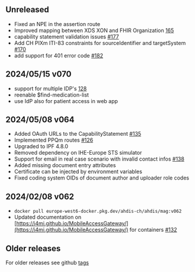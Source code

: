 ## Unreleased

- Fixed an NPE in the assertion route
- Improved mapping between XDS XON and FHIR Organization [165](https://github.com/i4mi/MobileAccessGateway/issues/165)
- capability statement validation issues [#177](https://github.com/i4mi/MobileAccessGateway/issues/177)
- Add CH PIXm ITI-83 constraints for sourceIdentifier and targetSystem [#170](https://github.com/i4mi/MobileAccessGateway/issues/170)
- add support for 401 error code [#182](https://github.com/i4mi/MobileAccessGateway/issues/182)


## 2024/05/15 v070
- support for multiple IDP's [128](https://github.com/i4mi/MobileAccessGateway/issues/128)
- reenable $find-medication-list
- use IdP also for patient access in web app

## 2024/05/08 v064

- Added OAuth URLs to the CapabilityStatement [#135](https://github.com/i4mi/MobileAccessGateway/issues/135)
- Implemented PPQm routes [#126](https://github.com/i4mi/MobileAccessGateway/issues/126)
- Upgraded to IPF 4.8.0
- Removed dependency on IHE-Europe STS simulator
- Support for email in real case scenario with invalid contact infos [#138](https://github.com/i4mi/MobileAccessGateway/pull/138)
- Added missing document entry attributes
- Certificate can be injected by environment variables 
- Fixed coding system OIDs of document author and uploader role codes


## 2024/02/08 v062

- `docker pull europe-west6-docker.pkg.dev/ahdis-ch/ahdis/mag:v062`
- Updated documentation on [https://i4mi.github.io/MobileAccessGateway/](https://i4mi.github.io/MobileAccessGateway/)
  for containers [#132](https://github.com/i4mi/MobileAccessGateway/issues/132)

## Older releases

For older releases see github [tags](https://github.com/i4mi/MobileAccessGateway/tags)

